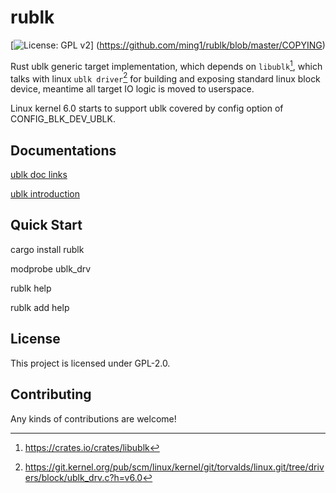 # rublk

[![License: GPL v2](https://img.shields.io/badge/License-GPL_v2-blue.svg)] (https://github.com/ming1/rublk/blob/master/COPYING)

Rust ublk generic target implementation, which depends on `libublk`[^1],
which talks with linux `ublk driver`[^2] for building and exposing standard
linux block device, meantime all target IO logic is moved to userspace.

Linux kernel 6.0 starts to support ublk covered by config option of
CONFIG_BLK_DEV_UBLK.

## Documentations

[ublk doc
links](https://github.com/ming1/ubdsrv/blob/master/doc/external_links.rst)

[ublk
introduction](https://github.com/ming1/ubdsrv/blob/master/doc/ublk_intro.pdf)

## Quick Start

cargo install rublk

modprobe ublk_drv

rublk help

rublk add help

## License

This project is licensed under GPL-2.0.

## Contributing

Any kinds of contributions are welcome!

[^1]: <https://crates.io/crates/libublk>
[^2]: <https://git.kernel.org/pub/scm/linux/kernel/git/torvalds/linux.git/tree/drivers/block/ublk_drv.c?h=v6.0>
